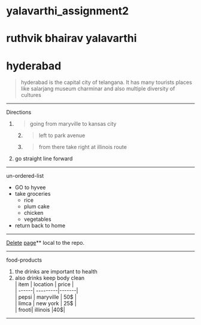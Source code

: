  # yalavarthi_assignment2
 # ruthvik bhairav yalavarthi
 # hyderabad
 > hyderabad is the capital city of telangana. It has many tourists places like salarjang museum
   charminar and also multiple diversity of cultures


 *****
Directions
 1. > going from maryville to kansas city 
       2. > left to park avenue 
       3. > from there take right at illinois route 
4. go straight line forward

******
un-ordered-list
* GO to hyvee
* take groceries
    * rice
    * plum cake
    * chicken 
    * vegetables
 * return back to home   
 ------------------------
[Delete](C:\Users\S545261\Desktop\web-apps\sachin.jpg)
 [page](AboutMe.md)** local to the repo.


 *******
 food-products
 1. the drinks are important to health<br>
 2.  also drinks keep body clean<br>
  | item | location | price |<br>
  | ------| ---------|-------| <br>
  | pepsi |  maryville | 50$ |<br>
  | limca | new york   | 25$ |<br>
  | frooti| illinois   |40$|<br>

*****************

